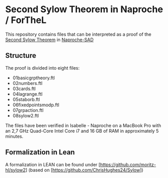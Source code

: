 # Second Sylow Theorem in Naproche / ForTheL

This repository contains files that can be interpreted as a proof of the [Second Sylow Theorem](https://en.wikipedia.org/wiki/Sylow_theorems) in [Naproche-SAD](https://github.com/Naproche/Naproche-SAD)

## Structure

The proof is divided into eight files:


- 01basicgrptheory.ftl
- 02numbers.ftl
- 03cards.ftl
- 04lagrange.ftl
- 05staborb.ftl
- 06fixedpointsmodp.ftl
- 07grpaction.ftl
- 08sylow2.ftl

The files have been verified in Isabelle - Naproche on a MacBook Pro with an 2,7 GHz Quad-Core Intel Core i7 and 16 GB of RAM in approximately 5 minutes.

## Formalization in Lean

A formalization in LEAN can be found under [https://github.com/moritz-hl/sylow2] (based on [https://github.com/ChrisHughes24/Sylow])

